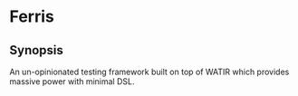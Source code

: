 # Ferris

## Synopsis

An un-opinionated testing framework built on top of WATIR which provides massive power with minimal DSL. 

